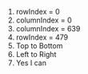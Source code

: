 1. rowIndex = 0
2. columnIndex = 0
3. columnIndex = 639
4. rowIndex = 479
5. Top to Bottom
6. Left to Right
7. Yes I can